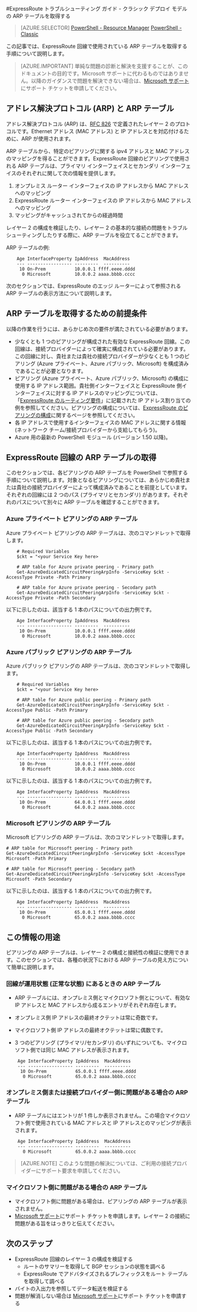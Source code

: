 <properties 
   pageTitle="ExpressRoute トラブルシューティング ガイド - ARP テーブルを取得する | Microsoft Azure"
   description="このページでは、ExpressRoute 回線の ARP テーブルを取得する手順について説明します。"
   documentationCenter="na"
   services="expressroute"
   authors="ganesr"
   manager="carolz"
   editor="tysonn"/>
<tags 
   ms.service="expressroute"
   ms.devlang="na"
   ms.topic="article" 
   ms.tgt_pltfrm="na"
   ms.workload="infrastructure-services" 
   ms.date="06/06/2016"
   ms.author="ganesr"/>

#ExpressRoute トラブルシューティング ガイド - クラシック デプロイ モデルの ARP テーブルを取得する

> [AZURE.SELECTOR]
[PowerShell - Resource Manager](expressroute-troubleshooting-arp-resourcemanager.md)
[PowerShell - Classic](expressroute-troubleshooting-arp-classic.md)

この記事では、ExpressRoute 回線で使用されている ARP テーブルを取得する手順について説明します。

>[AZURE.IMPORTANT] 単純な問題の診断と解決を支援することが、このドキュメントの目的です。Microsoft サポートに代わるものではありません。以降のガイダンスで問題を解決できない場合は、[Microsoft サポート](https://portal.azure.com/?#blade/Microsoft_Azure_Support/HelpAndSupportBlade)にサポート チケットを申請してください。

## アドレス解決プロトコル (ARP) と ARP テーブル
アドレス解決プロトコル (ARP) は、[RFC 826](https://tools.ietf.org/html/rfc826) で定義されたレイヤー 2 のプロトコルです。Ethernet アドレス (MAC アドレス) と IP アドレスとを対応付けるために、ARP が使用されます。

ARP テーブルから、特定のピアリングに関する ipv4 アドレスと MAC アドレスのマッピングを得ることができます。ExpressRoute 回線のピアリングで使用される ARP テーブルは、プライマリ インターフェイスとセカンダリ インターフェイスのそれぞれに関して次の情報を提供します。

1. オンプレミス ルーター インターフェイスの IP アドレスから MAC アドレスへのマッピング
2. ExpressRoute ルーター インターフェイスの IP アドレスから MAC アドレスへのマッピング
3. マッピングがキャッシュされてからの経過時間

レイヤー 2 の構成を検証したり、レイヤー 2 の基本的な接続の問題をトラブルシューティングしたりする際に、ARP テーブルを役立てることができます。

ARP テーブルの例:

		Age InterfaceProperty IpAddress  MacAddress    
		--- ----------------- ---------  ----------    
		 10 On-Prem           10.0.0.1 ffff.eeee.dddd
		  0 Microsoft         10.0.0.2 aaaa.bbbb.cccc


次のセクションでは、ExpressRoute のエッジ ルーターによって参照される ARP テーブルの表示方法について説明します。

## ARP テーブルを取得するための前提条件

以降の作業を行うには、あらかじめ次の要件が満たされている必要があります。

 - 少なくとも 1 つのピアリングが構成された有効な ExpressRoute 回線。この回線は、接続プロバイダーによって確実に構成されている必要があります。この回線に対し、貴社または貴社の接続プロバイダーが少なくとも 1 つのピアリング (Azure プライベート、Azure パブリック、Microsoft) を構成済みであることが必要となります。
 - ピアリング (Azure プライベート、Azure パブリック、Microsoft) の構成に使用する IP アドレス範囲。貴社側インターフェイスと ExpressRoute 側インターフェイスに対する IP アドレスのマッピングについては、「[ExpressRoute のルーティング要件](expressroute-routing.md)」に記載された IP アドレス割り当ての例を参照してください。ピアリングの構成については、[ExpressRoute のピアリングの構成](expressroute-howto-routing-classic.md)に関するページを参照してください。
 - 各 IP アドレスで使用するインターフェイスの MAC アドレスに関する情報 (ネットワーク チーム/接続プロバイダーから支給してもらう)。
 - Azure 用の最新の PowerShell モジュール (バージョン 1.50 以降)。

## ExpressRoute 回線の ARP テーブルの取得
このセクションでは、各ピアリングの ARP テーブルを PowerShell で参照する手順について説明します。対象となるピアリングについては、あらかじめ貴社または貴社の接続プロバイダーによって構成済みであることを前提としています。それぞれの回線には 2 つのパス (プライマリとセカンダリ) があります。それぞれのパスについて別々に ARP テーブルを確認することができます。

### Azure プライベート ピアリングの ARP テーブル
Azure プライベート ピアリングの ARP テーブルは、次のコマンドレットで取得します。

		# Required Variables
		$ckt = "<your Service Key here>
		
		# ARP table for Azure private peering - Primary path
		Get-AzureDedicatedCircuitPeeringArpInfo -ServiceKey $ckt -AccessType Private -Path Primary
		
		# ARP table for Azure private peering - Secodary path
		Get-AzureDedicatedCircuitPeeringArpInfo -ServiceKey $ckt -AccessType Private -Path Secondary 

以下に示したのは、該当する 1 本のパスについての出力例です。

		Age InterfaceProperty IpAddress  MacAddress    
		--- ----------------- ---------  ----------    
		 10 On-Prem           10.0.0.1 ffff.eeee.dddd
		  0 Microsoft         10.0.0.2 aaaa.bbbb.cccc


### Azure パブリック ピアリングの ARP テーブル
Azure パブリック ピアリングの ARP テーブルは、次のコマンドレットで取得します。

		# Required Variables
		$ckt = "<your Service Key here>
		
		# ARP table for Azure public peering - Primary path
		Get-AzureDedicatedCircuitPeeringArpInfo -ServiceKey $ckt -AccessType Public -Path Primary
		
		# ARP table for Azure public peering - Secodary path
		Get-AzureDedicatedCircuitPeeringArpInfo -ServiceKey $ckt -AccessType Public -Path Secondary 

以下に示したのは、該当する 1 本のパスについての出力例です。

		Age InterfaceProperty IpAddress  MacAddress    
		--- ----------------- ---------  ----------    
		 10 On-Prem           10.0.0.1 ffff.eeee.dddd
		  0 Microsoft         10.0.0.2 aaaa.bbbb.cccc


以下に示したのは、該当する 1 本のパスについての出力例です。

		Age InterfaceProperty IpAddress  MacAddress    
		--- ----------------- ---------  ----------    
		 10 On-Prem           64.0.0.1 ffff.eeee.dddd
		  0 Microsoft         64.0.0.2 aaaa.bbbb.cccc


### Microsoft ピアリングの ARP テーブル
Microsoft ピアリングの ARP テーブルは、次のコマンドレットで取得します。

    # ARP table for Microsoft peering - Primary path
    Get-AzureDedicatedCircuitPeeringArpInfo -ServiceKey $ckt -AccessType Microsoft -Path Primary

    # ARP table for Microsoft peering - Secodary path
    Get-AzureDedicatedCircuitPeeringArpInfo -ServiceKey $ckt -AccessType Microsoft -Path Secondary 


以下に示したのは、該当する 1 本のパスについての出力例です。

		Age InterfaceProperty IpAddress  MacAddress    
		--- ----------------- ---------  ----------    
		 10 On-Prem           65.0.0.1 ffff.eeee.dddd
		  0 Microsoft         65.0.0.2 aaaa.bbbb.cccc


## この情報の用途
ピアリングの ARP テーブルは、レイヤー 2 の構成と接続性の検証に使用できます。このセクションでは、各種の状況下における ARP テーブルの見え方について簡単に説明します。

### 回線が運用状態 (正常な状態) にあるときの ARP テーブル

 - ARP テーブルには、オンプレミス側とマイクロソフト側とについて、有効な IP アドレスと MAC アドレスから成るエントリがそれぞれ存在します。 
 - オンプレミス側 IP アドレスの最終オクテットは常に奇数です。
 - マイクロソフト側 IP アドレスの最終オクテットは常に偶数です。
 - 3 つのピアリング (プライマリ/セカンダリ) のいずれについても、マイクロソフト側では同じ MAC アドレスが表示されます。 


		Age InterfaceProperty IpAddress  MacAddress    
		--- ----------------- ---------  ----------    
		 10 On-Prem           65.0.0.1 ffff.eeee.dddd
		  0 Microsoft         65.0.0.2 aaaa.bbbb.cccc

### オンプレミス側または接続プロバイダー側に問題がある場合の ARP テーブル

 - ARP テーブルにはエントリが 1 件しか表示されません。この場合マイクロソフト側で使用されている MAC アドレスと IP アドレスとのマッピングが表示されます。 

		Age InterfaceProperty IpAddress  MacAddress    
		--- ----------------- ---------  ----------    
		  0 Microsoft         65.0.0.2 aaaa.bbbb.cccc

>[AZURE.NOTE] このような問題の解決については、ご利用の接続プロバイダーにサポート要求を申請してください。


### マイクロソフト側に問題がある場合の ARP テーブル

 - マイクロソフト側に問題がある場合は、ピアリングの ARP テーブルが表示されません。 
 -  [Microsoft サポート](https://portal.azure.com/?#blade/Microsoft_Azure_Support/HelpAndSupportBlade)にサポート チケットを申請します。レイヤー 2 の接続に問題がある旨をはっきりと伝えてください。 

## 次のステップ

 - ExpressRoute 回線のレイヤー 3 の構成を検証する
	 - ルートのサマリーを取得して BGP セッションの状態を調べる 
	 - ExpressRoute でアドバタイズされるプレフィックスをルート テーブルを取得して調べる
 - バイトの入出力を参照してデータ転送を検証する
 - 問題が解消しない場合は [Microsoft サポート](https://portal.azure.com/?#blade/Microsoft_Azure_Support/HelpAndSupportBlade)にサポート チケットを申請する

<!---HONumber=AcomDC_0615_2016-->